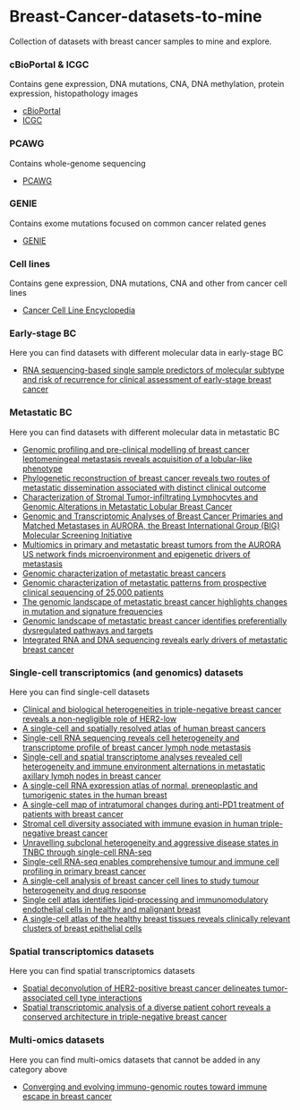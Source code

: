 # Breast-Cancer-datasets-to-mine

Collection of datasets with breast cancer samples to mine and explore.


### cBioPortal & ICGC 
Contains gene expression, DNA mutations, CNA, DNA methylation, protein expression, histopathology images
* [cBioPortal](https://www.cbioportal.org/)
* [ICGC](https://dcc.icgc.org/projects/details?filters=%7B%22project%22:%7B%22primarySite%22:%7B%22is%22:%5B%22Breast%22%5D%7D%7D%7D&projects=%7B%22from%22:1%7D)

### PCAWG
Contains whole-genome sequencing 
* [PCAWG](https://dcc.icgc.org/pcawg)

### GENIE
Contains exome mutations focused on common cancer related genes
* [GENIE](https://www.aacr.org/professionals/research/aacr-project-genie)

### Cell lines
Contains gene expression, DNA mutations, CNA and other from cancer cell lines
* [Cancer Cell Line Encyclopedia](https://depmap.org/portal/download/)

### Early-stage BC
Here you can find datasets with different molecular data in early-stage BC
* [RNA sequencing-based single sample predictors of molecular subtype and risk of recurrence for clinical assessment of early-stage breast cancer](https://doi.org/10.1038/s41523-022-00465-3)


### Metastatic BC
Here you can find datasets with different molecular data in metastatic BC
* [Genomic profiling and pre-clinical modelling of breast cancer leptomeningeal metastasis reveals acquisition of a lobular-like phenotype](https://www.nature.com/articles/s41467-023-43242-x)
* [Phylogenetic reconstruction of breast cancer reveals two routes of metastatic dissemination associated with distinct clinical outcome](https://doi.org/10.1016/j.ebiom.2020.102793)
* [Characterization of Stromal Tumor-infiltrating Lymphocytes and Genomic Alterations in Metastatic Lobular Breast Cancer](https://doi.org/10.1158/1078-0432.CCR-20-2268)
* [Genomic and Transcriptomic Analyses of Breast Cancer Primaries and Matched Metastases in AURORA, the Breast International Group (BIG) Molecular Screening Initiative](https://doi.org/10.1158/2159-8290.CD-20-1647)
* [Multiomics in primary and metastatic breast tumors from the AURORA US network finds microenvironment and epigenetic drivers of metastasis](https://doi.org/10.1038/s43018-022-00491-x)
* [Genomic characterization of metastatic breast cancers](https://doi.org/10.1038/s41586-019-1056-z)
* [Genomic characterization of metastatic patterns from prospective clinical sequencing of 25,000 patients](https://doi.org/10.1016/j.cell.2022.01.003)
* [The genomic landscape of metastatic breast cancer highlights changes in mutation and signature frequencies](https://doi.org/10.1038/s41588-019-0507-7)
* [Genomic landscape of metastatic breast cancer identifies preferentially dysregulated pathways and targets](10.1172/JCI129941)
* [Integrated RNA and DNA sequencing reveals early drivers of metastatic breast cancer](10.1172/JCI96153)

### Single-cell transcriptomics (and genomics) datasets
Here you can find single-cell datasets
* [Clinical and biological heterogeneities in triple-negative breast cancer reveals a non-negligible role of HER2-low](https://breast-cancer-research.biomedcentral.com/articles/10.1186/s13058-023-01639-y)
* [A single-cell and spatially resolved atlas of human breast cancers](https://www.nature.com/articles/s41588-021-00911-1)
* [Single-cell RNA sequencing reveals cell heterogeneity and transcriptome profile of breast cancer lymph node metastasis](https://www.nature.com/articles/s41389-021-00355-6#Abs1)
* [Single-cell and spatial transcriptome analyses revealed cell heterogeneity and immune environment alternations in metastatic axillary lymph nodes in breast cancer](https://link.springer.com/article/10.1007/s00262-022-03278-2)
* [A single-cell RNA expression atlas of normal, preneoplastic and tumorigenic states in the human breast](https://www.embopress.org/doi/full/10.15252/embj.2020107333)
* [A single-cell map of intratumoral changes during anti-PD1 treatment of patients with breast cancer](https://www.nature.com/articles/s41591-021-01323-8)
* [Stromal cell diversity associated with immune evasion in human triple-negative breast cancer](https://www.embopress.org/doi/full/10.15252/embj.2019104063)
* [Unravelling subclonal heterogeneity and aggressive disease states in TNBC through single-cell RNA-seq](https://www.nature.com/articles/s41467-018-06052-0#Abs1)
* [Single-cell RNA-seq enables comprehensive tumour and immune cell profiling in primary breast cancer](https://www.nature.com/articles/ncomms15081)
* [A single-cell analysis of breast cancer cell lines to study tumour heterogeneity and drug response](https://www.nature.com/articles/s41467-022-29358-6)
* [Single cell atlas identifies lipid-processing and immunomodulatory endothelial cells in healthy and malignant breast](https://www.nature.com/articles/s41467-022-33052-y)
* [A single-cell atlas of the healthy breast tissues reveals clinically relevant clusters of breast epithelial cells](https://www.cell.com/cell-reports-medicine/fulltext/S2666-3791(21)00035-5?_returnURL=https%3A%2F%2Flinkinghub.elsevier.com%2Fretrieve%2Fpii%2FS2666379121000355%3Fshowall%3Dtrue)

### Spatial transcriptomics datasets
Here you can find spatial transcriptomics datasets
* [Spatial deconvolution of HER2-positive breast cancer delineates tumor-associated cell type interactions](https://www.nature.com/articles/s41467-021-26271-2)
* [Spatial transcriptomic analysis of a diverse patient cohort reveals a conserved architecture in triple-negative breast cancer](https://aacrjournals.org/cancerres/article-abstract/83/1/34/711842/Spatial-Transcriptomic-Analysis-of-a-Diverse?redirectedFrom=fulltext)


### Multi-omics datasets
Here you can find multi-omics datasets that cannot be added in any category above
* [Converging and evolving immuno-genomic routes toward immune escape in breast cancer](https://www.nature.com/articles/s41467-024-45292-1)
